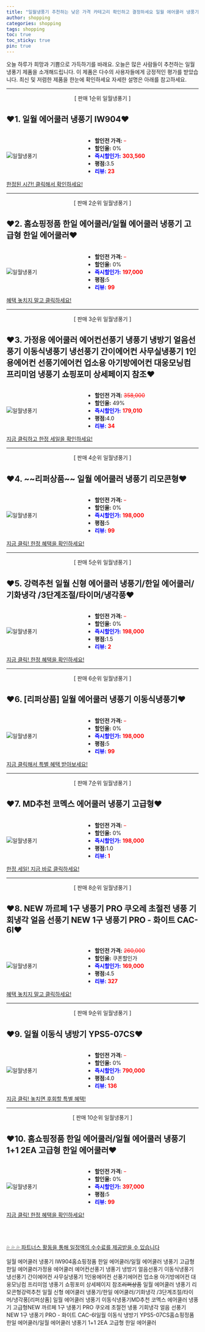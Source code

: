 ```yaml
---
title: "일월냉풍기 추천하는 낮은 가격 카테고리 확인하고 결정하세요 일월 에어쿨러 냉풍기 IW904"
author: shopping
categories: shopping
tags: shopping
toc: true
toc_sticky: true
pin: true
---
```

오늘 하루가 희망과 기쁨으로 가득하기를 바래요. 오늘은 많은 사람들이 추천하는 일월냉풍기 제품을 소개해드립니다. 이 제품은 다수의 사용자들에게 긍정적인 평가를 받았습니다. 최신 및 저렴한 제품을 한눈에 확인하세요 자세한 설명은 아래를 참고하세요.

---
<p class="toplist" style="margin: 0 auto; display: block; width: fit-content;">[ 판매 1순위 일월냉풍기 ]</p>

<h2><strong>❤️1. 일월 에어쿨러 냉풍기 IW904❤️</strong></h2>

<div style="display: flex; align-items: center;">
    <div style="flex: 0.4;">
        <img src="https://thumbnail10.coupangcdn.com/thumbnails/remote/230x230ex/image/vendor_inventory/1b8a/dae0b5ca19e9470a62eff4305ae6afdc90c0c0077a6368d7597598163c92.PNG" alt="일월냉풍기" style="max-width: 100%;">
    </div>
    <div style="flex: 0.6; margin-left: 10px;">
        <ul>
            <li><strong>할인전 가격:</strong> <del style="color: red;">-</del></li>
            <li><strong>할인율:</strong> 0%</li>
            <li><span style='color:blue'><strong>즉시할인가:</strong></span> <span style='color:red'><strong>303,560</strong></span></li>
            <li><strong>평점:</strong>3.5</li>
            <li><span style='color:blue'><strong>리뷰:</strong></span> <span style='color:red'><strong>23</strong></span></li>
        </ul>
    </div>
</div>
<div class="center">
    <a href="https://William4Davisa.github.io?lptag=AF9450613&subid=githubio&pageKey=1421677321&traceid=V0-153&itemId=19765827314&vendorItemId=86869026643" class="myButton">
        한정된 시간! 클릭해서 확인하세요!
    </a>
</div>


---
<p class="toplist" style="margin: 0 auto; display: block; width: fit-content;">[ 판매 2순위 일월냉풍기 ]</p>

<h2><strong>❤️2. 홈쇼핑정품 한일 에어쿨러/일월 에어쿨러 냉풍기 고급형 한일 에어쿨러❤️</strong></h2>

<div style="display: flex; align-items: center;">
    <div style="flex: 0.4;">
        <img src="https://thumbnail10.coupangcdn.com/thumbnails/remote/230x230ex/image/vendor_inventory/b25d/1ac445fa7792681278c0b51bb2a67273844ad00f0eec703184adecf561d8.jpg" alt="일월냉풍기" style="max-width: 100%;">
    </div>
    <div style="flex: 0.6; margin-left: 10px;">
        <ul>
            <li><strong>할인전 가격:</strong> <del style="color: red;">-</del></li>
            <li><strong>할인율:</strong> 0%</li>
            <li><span style='color:blue'><strong>즉시할인가:</strong></span> <span style='color:red'><strong>197,000</strong></span></li>
            <li><strong>평점:</strong>5</li>
            <li><span style='color:blue'><strong>리뷰:</strong></span> <span style='color:red'><strong>99</strong></span></li>
        </ul>
    </div>
</div>
<div class="center">
    <a href="https://William4Davisa.github.io?lptag=AF9450613&subid=githubio&pageKey=266013965&traceid=V0-153&itemId=833866961&vendorItemId=5123011407" class="myButton">
        혜택 놓치지 말고 클릭하세요!
    </a>
</div>


---
<p class="toplist" style="margin: 0 auto; display: block; width: fit-content;">[ 판매 3순위 일월냉풍기 ]</p>

<h2><strong>❤️3. 가정용 에어쿨러 에어컨선풍기 냉풍기 냉방기 얼음선풍기 이동식냉풍기 냉선풍기 간이에어컨 사무실냉풍기 1인용에어컨 선풍기에어컨 업소용 아기방에어컨 대웅모닝컴 프리미엄 냉풍기 쇼핑포미 상세페이지 참조❤️</strong></h2>

<div style="display: flex; align-items: center;">
    <div style="flex: 0.4;">
        <img src="https://thumbnail8.coupangcdn.com/thumbnails/remote/230x230ex/image/vendor_inventory/c8de/000d6f4b5786cc1a754b354dd152468a04012b4bf875b7c0cfb02fa2a56b.png" alt="일월냉풍기" style="max-width: 100%;">
    </div>
    <div style="flex: 0.6; margin-left: 10px;">
        <ul>
            <li><strong>할인전 가격:</strong> <del style="color: red;">358,000</del></li>
            <li><strong>할인율:</strong> 49%</li>
            <li><span style='color:blue'><strong>즉시할인가:</strong></span> <span style='color:red'><strong>179,010</strong></span></li>
            <li><strong>평점:</strong>4.0</li>
            <li><span style='color:blue'><strong>리뷰:</strong></span> <span style='color:red'><strong>34</strong></span></li>
        </ul>
    </div>
</div>
<div class="center">
    <a href="https://William4Davisa.github.io?lptag=AF9450613&subid=githubio&pageKey=6713553507&traceid=V0-153&itemId=15594249222&vendorItemId=82074155842" class="myButton">
        지금 클릭하고 한정 세일을 확인하세요!
    </a>
</div>


---
<p class="toplist" style="margin: 0 auto; display: block; width: fit-content;">[ 판매 4순위 일월냉풍기 ]</p>

<h2><strong>❤️4. ~~리퍼상품~~ 일월 에어쿨러 냉풍기 리모콘형❤️</strong></h2>

<div style="display: flex; align-items: center;">
    <div style="flex: 0.4;">
        <img src="https://thumbnail7.coupangcdn.com/thumbnails/remote/230x230ex/image/vendor_inventory/a830/5cb5bf079e8d71ae6caf6bfd0a207ec406de945487455f3ab2fecaa76aa0.jpg" alt="일월냉풍기" style="max-width: 100%;">
    </div>
    <div style="flex: 0.6; margin-left: 10px;">
        <ul>
            <li><strong>할인전 가격:</strong> <del style="color: red;">-</del></li>
            <li><strong>할인율:</strong> 0%</li>
            <li><span style='color:blue'><strong>즉시할인가:</strong></span> <span style='color:red'><strong>198,000</strong></span></li>
            <li><strong>평점:</strong>5</li>
            <li><span style='color:blue'><strong>리뷰:</strong></span> <span style='color:red'><strong>99</strong></span></li>
        </ul>
    </div>
</div>
<div class="center">
    <a href="https://William4Davisa.github.io?lptag=AF9450613&subid=githubio&pageKey=299083199&traceid=V0-153&itemId=941911784&vendorItemId=5328733503" class="myButton">
        지금 클릭! 한정 혜택을 확인하세요!
    </a>
</div>


---
<p class="toplist" style="margin: 0 auto; display: block; width: fit-content;">[ 판매 5순위 일월냉풍기 ]</p>

<h2><strong>❤️5. 강력추천 일월 신형 에어쿨러 냉풍기/한일 에어쿨러/기화냉각 /3단계조절/타이머/냉각풍❤️</strong></h2>

<div style="display: flex; align-items: center;">
    <div style="flex: 0.4;">
        <img src="https://thumbnail9.coupangcdn.com/thumbnails/remote/230x230ex/image/vendor_inventory/2085/d8b7e193f309011a295a951a39f8d353fc7c9826fe956c7d755732b900e1.jpg" alt="일월냉풍기" style="max-width: 100%;">
    </div>
    <div style="flex: 0.6; margin-left: 10px;">
        <ul>
            <li><strong>할인전 가격:</strong> <del style="color: red;">-</del></li>
            <li><strong>할인율:</strong> 0%</li>
            <li><span style='color:blue'><strong>즉시할인가:</strong></span> <span style='color:red'><strong>198,000</strong></span></li>
            <li><strong>평점:</strong>1.5</li>
            <li><span style='color:blue'><strong>리뷰:</strong></span> <span style='color:red'><strong>2</strong></span></li>
        </ul>
    </div>
</div>
<div class="center">
    <a href="https://William4Davisa.github.io?lptag=AF9450613&subid=githubio&pageKey=5727450342&traceid=V0-153&itemId=9599808789&vendorItemId=76884404295" class="myButton">
        지금 클릭! 한정 혜택을 확인하세요!
    </a>
</div>


---
<p class="toplist" style="margin: 0 auto; display: block; width: fit-content;">[ 판매 6순위 일월냉풍기 ]</p>

<h2><strong>❤️6. [리퍼상품] 일월 에어쿨러 냉풍기 이동식냉풍기❤️</strong></h2>

<div style="display: flex; align-items: center;">
    <div style="flex: 0.4;">
        <img src="https://thumbnail7.coupangcdn.com/thumbnails/remote/230x230ex/image/vendor_inventory/6041/34bc3b4ccfb27d79335d477c2a45efff66a2281c9dac26379ad072b5bf34.jpg" alt="일월냉풍기" style="max-width: 100%;">
    </div>
    <div style="flex: 0.6; margin-left: 10px;">
        <ul>
            <li><strong>할인전 가격:</strong> <del style="color: red;">-</del></li>
            <li><strong>할인율:</strong> 0%</li>
            <li><span style='color:blue'><strong>즉시할인가:</strong></span> <span style='color:red'><strong>198,000</strong></span></li>
            <li><strong>평점:</strong>5</li>
            <li><span style='color:blue'><strong>리뷰:</strong></span> <span style='color:red'><strong>99</strong></span></li>
        </ul>
    </div>
</div>
<div class="center">
    <a href="https://William4Davisa.github.io?lptag=AF9450613&subid=githubio&pageKey=299079710&traceid=V0-153&itemId=941899590&vendorItemId=5328710176" class="myButton">
        지금 클릭해서 특별 혜택 받아보세요!
    </a>
</div>


---
<p class="toplist" style="margin: 0 auto; display: block; width: fit-content;">[ 판매 7순위 일월냉풍기 ]</p>

<h2><strong>❤️7. MD추천 코멕스 에어쿨러 냉풍기 고급형❤️</strong></h2>

<div style="display: flex; align-items: center;">
    <div style="flex: 0.4;">
        <img src="https://thumbnail6.coupangcdn.com/thumbnails/remote/230x230ex/image/vendor_inventory/images/2018/07/23/13/6/2d91e8db-4c82-41b7-b43f-07c107bb716f.jpg" alt="일월냉풍기" style="max-width: 100%;">
    </div>
    <div style="flex: 0.6; margin-left: 10px;">
        <ul>
            <li><strong>할인전 가격:</strong> <del style="color: red;">-</del></li>
            <li><strong>할인율:</strong> 0%</li>
            <li><span style='color:blue'><strong>즉시할인가:</strong></span> <span style='color:red'><strong>198,000</strong></span></li>
            <li><strong>평점:</strong>1.0</li>
            <li><span style='color:blue'><strong>리뷰:</strong></span> <span style='color:red'><strong>1</strong></span></li>
        </ul>
    </div>
</div>
<div class="center">
    <a href="https://William4Davisa.github.io?lptag=AF9450613&subid=githubio&pageKey=112215350&traceid=V0-153&itemId=337519509&vendorItemId=3828984239" class="myButton">
        한정 세일! 지금 바로 클릭하세요!
    </a>
</div>


---
<p class="toplist" style="margin: 0 auto; display: block; width: fit-content;">[ 판매 8순위 일월냉풍기 ]</p>

<h2><strong>❤️8. NEW 까르페 1구 냉풍기 PRO 쿠오레 초절전 냉풍 기회냉각 얼음 선풍기 NEW 1구 냉풍기 PRO - 화이트 CAC-6l❤️</strong></h2>

<div style="display: flex; align-items: center;">
    <div style="flex: 0.4;">
        <img src="https://thumbnail10.coupangcdn.com/thumbnails/remote/230x230ex/image/vendor_inventory/5c3f/c1c983ac71bf46cf672970766d53235f9cfbe970c5204180646c47f99aec.jpg" alt="일월냉풍기" style="max-width: 100%;">
    </div>
    <div style="flex: 0.6; margin-left: 10px;">
        <ul>
            <li><strong>할인전 가격:</strong> <del style="color: red;">260,000</del></li>
            <li><strong>할인율:</strong> 쿠폰할인가</li>
            <li><span style='color:blue'><strong>즉시할인가:</strong></span> <span style='color:red'><strong>169,000</strong></span></li>
            <li><strong>평점:</strong>4.5</li>
            <li><span style='color:blue'><strong>리뷰:</strong></span> <span style='color:red'><strong>327</strong></span></li>
        </ul>
    </div>
</div>
<div class="center">
    <a href="https://William4Davisa.github.io?lptag=AF9450613&subid=githubio&pageKey=7221638946&traceid=V0-153&itemId=18302374645&vendorItemId=89096239987" class="myButton">
        혜택 놓치지 말고 클릭하세요!
    </a>
</div>


---
<p class="toplist" style="margin: 0 auto; display: block; width: fit-content;">[ 판매 9순위 일월냉풍기 ]</p>

<h2><strong>❤️9. 일월 이동식 냉방기 YPS5-07CS❤️</strong></h2>

<div style="display: flex; align-items: center;">
    <div style="flex: 0.4;">
        <img src="https://thumbnail10.coupangcdn.com/thumbnails/remote/230x230ex/image/vendor_inventory/23ad/ea3030763b5c8075c2cfa20c9b7bac98cf7af7cb3da21c19a10af6e7db02.jpg" alt="일월냉풍기" style="max-width: 100%;">
    </div>
    <div style="flex: 0.6; margin-left: 10px;">
        <ul>
            <li><strong>할인전 가격:</strong> <del style="color: red;">-</del></li>
            <li><strong>할인율:</strong> 0%</li>
            <li><span style='color:blue'><strong>즉시할인가:</strong></span> <span style='color:red'><strong>790,000</strong></span></li>
            <li><strong>평점:</strong>4.0</li>
            <li><span style='color:blue'><strong>리뷰:</strong></span> <span style='color:red'><strong>136</strong></span></li>
        </ul>
    </div>
</div>
<div class="center">
    <a href="https://William4Davisa.github.io?lptag=AF9450613&subid=githubio&pageKey=237062401&traceid=V0-153&itemId=751431938&vendorItemId=71030671355" class="myButton">
        지금 클릭! 놓치면 후회할 특별 혜택!
    </a>
</div>


---
<p class="toplist" style="margin: 0 auto; display: block; width: fit-content;">[ 판매 10순위 일월냉풍기 ]</p>

<h2><strong>❤️10. 홈쇼핑정품 한일 에어쿨러/일월 에어쿨러 냉풍기 1+1 2EA 고급형 한일 에어쿨러❤️</strong></h2>

<div style="display: flex; align-items: center;">
    <div style="flex: 0.4;">
        <img src="https://thumbnail10.coupangcdn.com/thumbnails/remote/230x230ex/image/vendor_inventory/b25d/1ac445fa7792681278c0b51bb2a67273844ad00f0eec703184adecf561d8.jpg" alt="일월냉풍기" style="max-width: 100%;">
    </div>
    <div style="flex: 0.6; margin-left: 10px;">
        <ul>
            <li><strong>할인전 가격:</strong> <del style="color: red;">-</del></li>
            <li><strong>할인율:</strong> 0%</li>
            <li><span style='color:blue'><strong>즉시할인가:</strong></span> <span style='color:red'><strong>397,000</strong></span></li>
            <li><strong>평점:</strong>5</li>
            <li><span style='color:blue'><strong>리뷰:</strong></span> <span style='color:red'><strong>99</strong></span></li>
        </ul>
    </div>
</div>
<div class="center">
    <a href="https://William4Davisa.github.io?lptag=AF9450613&subid=githubio&pageKey=266014796&traceid=V0-153&itemId=833868987&vendorItemId=5123014517" class="myButton">
        지금 클릭! 한정 혜택을 확인하세요!
    </a>
</div>

<br><br><br>[💦 💦 💦 파트너스 활동을 통해 일정액의 수수료를 제공받을 수 있습니다](https://link.coupang.com/a/bcpT2c)<br><br>일월 에어쿨러 냉풍기 IW904홈쇼핑정품 한일 에어쿨러/일월 에어쿨러 냉풍기 고급형 한일 에어쿨러가정용 에어쿨러 에어컨선풍기 냉풍기 냉방기 얼음선풍기 이동식냉풍기 냉선풍기 간이에어컨 사무실냉풍기 1인용에어컨 선풍기에어컨 업소용 아기방에어컨 대웅모닝컴 프리미엄 냉풍기 쇼핑포미 상세페이지 참조~~리퍼상품~~ 일월 에어쿨러 냉풍기 리모콘형강력추천 일월 신형 에어쿨러 냉풍기/한일 에어쿨러/기화냉각 /3단계조절/타이머/냉각풍[리퍼상품] 일월 에어쿨러 냉풍기 이동식냉풍기MD추천 코멕스 에어쿨러 냉풍기 고급형NEW 까르페 1구 냉풍기 PRO 쿠오레 초절전 냉풍 기회냉각 얼음 선풍기 NEW 1구 냉풍기 PRO - 화이트 CAC-6l일월 이동식 냉방기 YPS5-07CS홈쇼핑정품 한일 에어쿨러/일월 에어쿨러 냉풍기 1+1 2EA 고급형 한일 에어쿨러